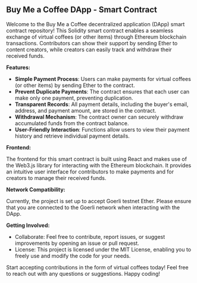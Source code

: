 ## Buy Me a Coffee DApp - Smart Contract

Welcome to the Buy Me a Coffee decentralized application (DApp) smart contract repository! This Solidity smart contract enables a seamless exchange of virtual coffees (or other items) through Ethereum blockchain transactions. Contributors can show their support by sending Ether to content creators, while creators can easily track and withdraw their received funds.

**Features:**

- **Simple Payment Process**: Users can make payments for virtual coffees (or other items) by sending Ether to the contract.
- **Prevent Duplicate Payments**: The contract ensures that each user can make only one payment, preventing duplication.
- **Transparent Records**: All payment details, including the buyer's email, address, and payment amount, are stored in the contract.
- **Withdrawal Mechanism**: The contract owner can securely withdraw accumulated funds from the contract balance.
- **User-Friendly Interaction**: Functions allow users to view their payment history and retrieve individual payment details.

**Frontend:**

The frontend for this smart contract is built using React and makes use of the Web3.js library for interacting with the Ethereum blockchain. It provides an intuitive user interface for contributors to make payments and for creators to manage their received funds.

**Network Compatibility:**

Currently, the project is set up to accept Goerli testnet Ether. Please ensure that you are connected to the Goerli network when interacting with the DApp.

**Getting Involved:**

- Collaborate: Feel free to contribute, report issues, or suggest improvements by opening an issue or pull request.
- License: This project is licensed under the MIT License, enabling you to freely use and modify the code for your needs.

Start accepting contributions in the form of virtual coffees today! Feel free to reach out with any questions or suggestions. Happy coding!
